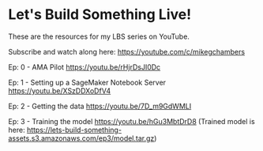 # Let's Build Something Live!

These are the resources for my LBS series on YouTube.

Subscribe and watch along here: https://youtube.com/c/mikegchambers

Ep: 0 - AMA Pilot
https://youtu.be/rHjrDsJI0Dc

Ep: 1 - Setting up a SageMaker Notebook Server
https://youtu.be/XSzDDXoDfV4

Ep: 2 - Getting the data
https://youtu.be/7D_m9GdWMLI

Ep: 3 - Training the model
https://youtu.be/hGu3MbtDrD8
(Trained model is here: https://lets-build-something-assets.s3.amazonaws.com/ep3/model.tar.gz)